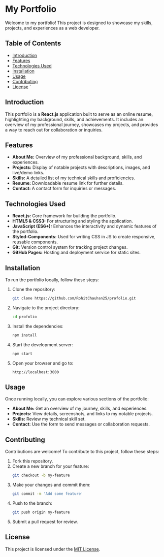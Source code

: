 # My Portfolio

Welcome to my portfolio! This project is designed to showcase my skills, projects, and experiences as a web developer.

## Table of Contents

- [Introduction](#introduction)
- [Features](#features)
- [Technologies Used](#technologies-used)
- [Installation](#installation)
- [Usage](#usage)
- [Contributing](#contributing)
- [License](#license)
  `

## Introduction

This portfolio is a **React.js** application built to serve as an online resume, highlighting my background, skills, and achievements. It includes an overview of my professional journey, showcases my projects, and provides a way to reach out for collaboration or inquiries.

## Features

- **About Me:** Overview of my professional background, skills, and experiences.
- **Projects:** Display of notable projects with descriptions, images, and live/demo links.
- **Skills:** A detailed list of my technical skills and proficiencies.
- **Resume:** Downloadable resume link for further details.
- **Contact:** A contact form for inquiries or messages.

## Technologies Used

- **React.js:** Core framework for building the portfolio.
- **HTML5 & CSS3:** For structuring and styling the application.
- **JavaScript (ES6+):** Enhances the interactivity and dynamic features of the portfolio.
- **Styled-Components:** Used for writing CSS in JS to create responsive, reusable components.
- **Git:** Version control system for tracking project changes.
- **GitHub Pages:** Hosting and deployment service for static sites.

## Installation

To run the portfolio locally, follow these steps:

1. Clone the repository:
   ```bash
   git clone https://github.com/RohitChauhan25/profolio.git
   ```
2. Navigate to the project directory:
   ```bash
   cd profolio
   ```
3. Install the dependencies:
   ```bash
   npm install
   ```
4. Start the development server:
   ```bash
   npm start
   ```
5. Open your browser and go to:
   ```
   http://localhost:3000
   ```

## Usage

Once running locally, you can explore various sections of the portfolio:

- **About Me:** Get an overview of my journey, skills, and experiences.
- **Projects:** View details, screenshots, and links to my notable projects.
- **Skills:** Review my technical skill set.
- **Contact:** Use the form to send messages or collaboration requests.

## Contributing

Contributions are welcome! To contribute to this project, follow these steps:

1. Fork this repository.
2. Create a new branch for your feature:
   ```bash
   git checkout -b my-feature
   ```
3. Make your changes and commit them:
   ```bash
   git commit -m 'Add some feature'
   ```
4. Push to the branch:
   ```bash
   git push origin my-feature
   ```
5. Submit a pull request for review.

## License

This project is licensed under the [MIT License](LICENSE).
